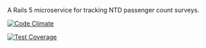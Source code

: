A Rails 5 microservice for tracking NTD passenger count surveys.


[![Code Climate](https://codeclimate.com/github/umts/microservices-ntdsurveys/badges/gpa.svg)](https://codeclimate.com/github/umts/microservices-ntdsurveys)

[![Test Coverage](https://codeclimate.com/github/umts/microservices-ntdsurveys/badges/coverage.svg)](https://codeclimate.com/github/umts/microservices-ntdsurveys/coverage)
